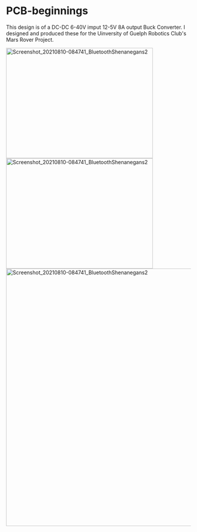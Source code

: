 
# PCB-beginnings
This design is of a DC-DC 6-40V imput 12-5V 8A output Buck Converter. I designed and produced these for the Uinversity of Guelph Robotics Club's Mars Rover Project.
<p float="left">
  <img src="https://user-images.githubusercontent.com/77077715/132924093-82ce4036-5719-42a7-a923-9c635d033664.jpg" alt="Screenshot_20210810-084741_BluetoothShenanegans2" width="400" height="300">
  <img src="https://user-images.githubusercontent.com/77077715/132923275-bd820b7d-265d-42af-9554-6fee4015058b.png" alt="Screenshot_20210810-084741_BluetoothShenanegans2" width="400" height="300">
  <img src="https://user-images.githubusercontent.com/77077715/132923227-3fbb9d29-0066-4353-96f9-edc321d97bcf.png" alt="Screenshot_20210810-084741_BluetoothShenanegans2" width="1000" height="700">
 </p>
